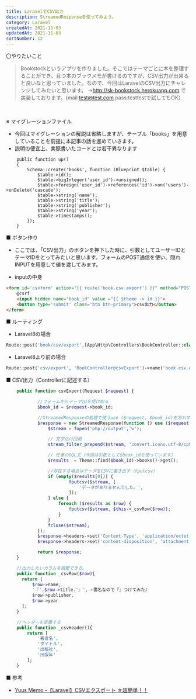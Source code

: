 ```yaml
---
title: LaravelでCSV出力
description: StreamedResponseを使ってみよう。
category: Laravel
createdAt: 2021-11-03
updatedAt: 2021-11-03
sortNumber: 12
---
```


〇やりたいこと
>  Bookstockというアプリを作りました。そこではテーマごとに本を整理することができ、且つ本のブックメモが書けるのですが、CSV出力が出来ると良いなと思っていました。なので、今回はLaravelのCSV出力にチャレンジしてみたいと思います。
→http://sk-bookstock.herokuapp.com で実装しております。(mail:test@test.com pass:testtestで試してもOK）
 
<br>

※ マイグレーションファイル
- 今回はマイグレーションの解説は省略しますが、テーブル「books」を用意していることを前提に本記事の話を進めていきます。
- 説明の便宜上、実際書いたコードとは若干異なります
```
    public function up()
    {
        Schema::create('books', function (Blueprint $table) {
            $table->id();
            $table->bigInteger('user_id')->unsigned();
            $table->foreign('user_id')->references('id')->on('users')->onDelete('cascade');
            $table->string('name');
            $table->string('title');
            $table->string('publisher');
            $table->string('year');
            $table->timestamps();
        });
    }
```

■ ボタン作り
- ここでは、「CSV出力」のボタンを押下した時に、引数としてユーザーIDとテーマIDをとってみたいと思います。フォームのPOST通信を使い、隠れINPUTを用意して値を渡してみます。<br>

- inputの中身
```html
<form id='csvform' action="{{ route('book.csv.export') }}" method="POST">
    @csrf
    <input hidden name="book_id" value ="{{ $theme -> id }}">
    <button type='submit' class="btn btn-primary">csv出力</button>
</form>
```

■ ルーティング
- Laravel8の場合
```php
Route::post('book/csv/export',[App\Http\Controllers\BookController::class,'csvExport'])->name('book.csv.export');
```
- Laravel8より前の場合
```php
Route::post('csv/export', 'BookController@csvExport')->name('book.csv.export');
```

■ CSV出力（Controllerに記述する）
```php
    public function csvExport(Request $request) {

            //フォームからテーマIDを受け取る
            $book_id = $request->book_id;

            //StreamedResponseの処理で使うuse ($request, $book_id)を忘れずに
            $response = new StreamedResponse(function () use ($request, $book_id) {
                $stream = fopen('php://output','w');

                // 文字化け回避
                stream_filter_prepend($stream, 'convert.iconv.utf-8/cp932//TRANSLIT');

                // 任意のSQL文（今回は引数として$book_idを使っています）
                $results  = Theme::find($book_id)->books()->get();

                //存在する場合はデータをCSVに書き出す（fputcsv）
                if (empty($results[0])) {
                        fputcsv($stream, [
                            'データがありませんでした。',
                        ]);
                } else {
                    foreach ($results as $row) {
                        fputcsv($stream, $this->_csvRow($row));
                    }
                }
                fclose($stream);
            });
            $response->headers->set('Content-Type', 'application/octet-stream');
            $response->headers->set('content-disposition', 'attachment; filename=ブックリスト.csv');

            return $response;
    }

    //出力したいカラムを調整できる。
    public function _csvRow($row){
      return [
          $row->name,
          '『'.$row->title.'』', ←書名なので『』つけてみた♪
          $row->publisher,
          $row->year
      ];
    }

    //ヘッダーを定義する
    public function _csvHeader(){
        return [
            '著者名',
            'タイトル',
            '出版社',
            '出版年'
        ];
    }
```

■ 参考
- [Yuus Memo -【Laravel】CSVエクスポート ☆超簡単！！](https://www.yuu-progra.com/2021/04/25/%e3%80%90laravel%e3%80%91csv%e3%82%a8%e3%82%af%e3%82%b9%e3%83%9d%e3%83%bc%e3%83%88-%e2%98%86%e8%b6%85%e7%b0%a1%e5%8d%98%ef%bc%81%ef%bc%81/)
